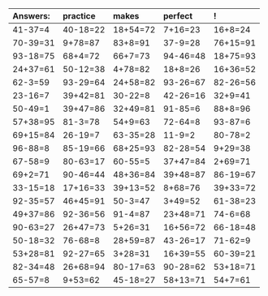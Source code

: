 | Answers: | practice | makes | perfect | ! |
| :--- | :--- | :--- | :--- | :--- |
| 41-37=4 | 40-18=22 | 18+54=72 | 7+16=23 | 16+8=24 | 
| 70-39=31 | 9+78=87 | 83+8=91 | 37-9=28 | 76+15=91 | 
| 93-18=75 | 68+4=72 | 66+7=73 | 94-46=48 | 18+75=93 | 
| 24+37=61 | 50-12=38 | 4+78=82 | 18+8=26 | 16+36=52 | 
| 62-3=59 | 93-29=64 | 24+58=82 | 93-26=67 | 82-26=56 | 
| 23-16=7 | 39+42=81 | 30-22=8 | 42-26=16 | 32+9=41 | 
| 50-49=1 | 39+47=86 | 32+49=81 | 91-85=6 | 88+8=96 | 
| 57+38=95 | 81-3=78 | 54+9=63 | 72-64=8 | 93-87=6 | 
| 69+15=84 | 26-19=7 | 63-35=28 | 11-9=2 | 80-78=2 | 
| 96-88=8 | 85-19=66 | 68+25=93 | 82-28=54 | 9+29=38 | 
| 67-58=9 | 80-63=17 | 60-55=5 | 37+47=84 | 2+69=71 | 
| 69+2=71 | 90-46=44 | 48+36=84 | 39+48=87 | 86-19=67 | 
| 33-15=18 | 17+16=33 | 39+13=52 | 8+68=76 | 39+33=72 | 
| 92-35=57 | 46+45=91 | 50-3=47 | 3+49=52 | 61-38=23 | 
| 49+37=86 | 92-36=56 | 91-4=87 | 23+48=71 | 74-6=68 | 
| 90-63=27 | 26+47=73 | 5+26=31 | 16+56=72 | 66-18=48 | 
| 50-18=32 | 76-68=8 | 28+59=87 | 43-26=17 | 71-62=9 | 
| 53+28=81 | 92-27=65 | 3+28=31 | 16+39=55 | 60-39=21 | 
| 82-34=48 | 26+68=94 | 80-17=63 | 90-28=62 | 53+18=71 | 
| 65-57=8 | 9+53=62 | 45-18=27 | 58+13=71 | 54+7=61 | 
